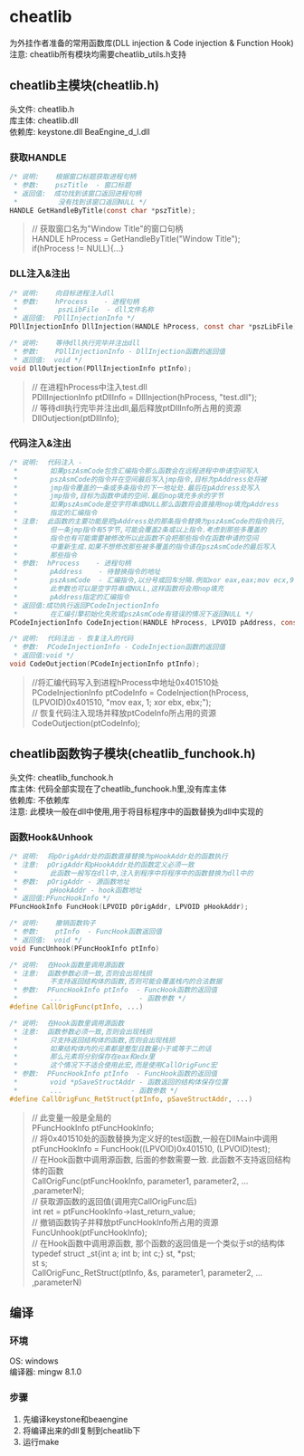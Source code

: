 # cheatlib
为外挂作者准备的常用函数库(DLL injection & Code injection & Function Hook)  
注意: cheatlib所有模块均需要cheatlib_utils.h支持

## cheatlib主模块(cheatlib.h)
头文件: cheatlib.h  
库主体: cheatlib.dll  
依赖库: keystone.dll BeaEngine_d_l.dll  
### 获取HANDLE
```c
/* 说明:    根据窗口标题获取进程句柄
 * 参数:    pszTitle  - 窗口标题
 * 返回值:  成功找到该窗口返回进程句柄
 *          没有找到该窗口返回NULL */
HANDLE GetHandleByTitle(const char *pszTitle);
```
> // 获取窗口名为"Window Title"的窗口句柄   
> HANDLE hProcess = GetHandleByTitle("Window Title");   
> if(hProcess != NULL){...}   

### DLL注入&注出
```c
/* 说明:    向目标进程注入dll
 * 参数:    hProcess    - 进程句柄
 *          pszLibFile  - dll文件名称
 * 返回值:  PDllInjectionInfo */
PDllInjectionInfo DllInjection(HANDLE hProcess, const char *pszLibFile);

/* 说明:    等待dll执行完毕并注出dll
 * 参数:    PDllInjectionInfo - DllInjection函数的返回值
 * 返回值:  void */
void DllOutjection(PDllInjectionInfo ptInfo);
```
> // 在进程hProcess中注入test.dll   
> PDllInjectionInfo ptDllInfo = DllInjection(hProcess, "test.dll");   
> // 等待dll执行完毕并注出dll,最后释放ptDllInfo所占用的资源   
> DllOutjection(ptDllInfo);   

### 代码注入&注出
```c
/* 说明:  代码注入 -
 *        如果pszAsmCode包含汇编指令那么函数会在远程进程中申请空间写入
 *        pszAsmCode的指令并在空间最后写入jmp指令,目标为pAddress处将被
 *        jmp指令覆盖的一条或多条指令的下一地址处.最后在pAddress处写入
 *        jmp指令,目标为函数申请的空间.最后nop填充多余的字节
 *        如果pszAsmCode是空字符串或NULL那么函数将会直接用nop填充pAddress
 *        指定的汇编指令
 * 注意:  此函数的主要功能是把pAddress处的那条指令替换为pszAsmCode的指令执行,
 *        但一条jmp指令有5字节,可能会覆盖2条或以上指令.考虑到那些多覆盖的
 *        指令也有可能需要被修改所以此函数不会把那些指令在函数申请的空间
 *        中重新生成.如果不想修改那些被多覆盖的指令请在pszAsmCode的最后写入
 *        那些指令
 * 参数:  hProcess    - 进程句柄
 *        pAddress    - 待替换指令的地址
 *        pszAsmCode  - 汇编指令,以分号或回车分隔.例如xor eax,eax;mov ecx,9
 *        此参数也可以是空字符串或NULL,这样函数将会用nop填充
 *        pAddress指定的汇编指令
 * 返回值:成功执行返回PCodeInjectionInfo
 *        在汇编引擎初始化失败或pszAsmCode有错误的情况下返回NULL */
PCodeInjectionInfo CodeInjection(HANDLE hProcess, LPVOID pAddress, const char *pszAsmCode);

/* 说明:  代码注出 - 恢复注入的代码
 * 参数:  PCodeInjectionInfo - CodeInjection函数的返回值
 * 返回值:void */
void CodeOutjection(PCodeInjectionInfo ptInfo);
```
> //将汇编代码写入到进程hProcess中地址0x401510处   
> PCodeInjectionInfo ptCodeInfo = CodeInjection(hProcess, (LPVOID)0x401510, "mov eax, 1; xor ebx, ebx;");   
> // 恢复代码注入现场并释放ptCodeInfo所占用的资源   
> CodeOutjection(ptCodeInfo);

## cheatlib函数钩子模块(cheatlib_funchook.h)
头文件: cheatlib_funchook.h  
库主体: 代码全部实现在了cheatlib_funchook.h里,没有库主体  
依赖库: 不依赖库  
注意: 此模块一般在dll中使用,用于将目标程序中的函数替换为dll中实现的   
### 函数Hook&Unhook
```c
/* 说明:  将pOrigAddr处的函数直接替换为pHookAddr处的函数执行
 * 注意:  pOrigAddr和pHookAddr处的函数定义必须一致
 *        此函数一般写在dll中,注入到程序中将程序中的函数替换为dll中的
 * 参数:  pOrigAddr - 源函数地址
 *        pHookAddr - hook函数地址
 * 返回值:PFuncHookInfo */
PFuncHookInfo FuncHook(LPVOID pOrigAddr, LPVOID pHookAddr);

/* 说明:    撤销函数钩子
 * 参数:    ptInfo  - FuncHook函数返回值
 * 返回值:  void */
void FuncUnhook(PFuncHookInfo ptInfo)

/* 说明:  在Hook函数里调用源函数
 * 注意:  函数参数必须一致,否则会出现栈损
 *        不支持返回结构体的函数,否则可能会覆盖栈内的合法数据
 * 参数:  PFuncHookInfo ptInfo  - FuncHook函数的返回值
 *        ...                   - 函数参数 */
#define CallOrigFunc(ptInfo, ...)

/* 说明:  在Hook函数里调用源函数
 * 注意:  函数参数必须一致,否则会出现栈损
 *        只支持返回结构体的函数,否则会出现栈损
 *        如果结构体内的元素都是整型且数量小于或等于二的话
 *        那么元素将分别保存在eax和edx里
 *        这个情况下不适合使用此宏,而是使用CallOrigFunc宏
 * 参数:  PFuncHookInfo ptInfo  - FuncHook函数的返回值
 *        void *pSaveStructAddr - 函数返回的结构体保存位置
 *        ...                 - 函数参数 */
#define CallOrigFunc_RetStruct(ptInfo, pSaveStructAddr, ...)
```
> // 此变量一般是全局的   
> PFuncHookInfo ptFuncHookInfo;   
> // 将0x401510处的函数替换为定义好的test函数,一般在DllMain中调用   
> ptFuncHookInfo = FuncHook((LPVOID)0x401510, (LPVOID)test);   
> // 在Hook函数中调用源函数, 后面的参数需要一致. 此函数不支持返回结构体的函数   
> CallOrigFunc(ptFuncHookInfo, parameter1, parameter2, ... ,parameterN);   
> // 获取源函数的返回值(调用完CallOrigFunc后)   
> int ret = ptFuncHookInfo->last_return_value;   
> // 撤销函数钩子并释放ptFuncHookInfo所占用的资源   
> FuncUnhook(ptFuncHookInfo);   
> // 在Hook函数中调用源函数, 那个函数的返回值是一个类似于st的结构体   
> typedef struct _st{int a; int b; int c;} st, *pst;   
> st s;   
> CallOrigFunc_RetStruct(ptInfo, &s, parameter1, parameter2, ... ,parameterN)   

## 编译
### 环境
OS: windows   
编译器: mingw 8.1.0   
### 步骤
1. 先编译keystone和beaengine
2. 将编译出来的dll复制到cheatlib下
3. 运行make
